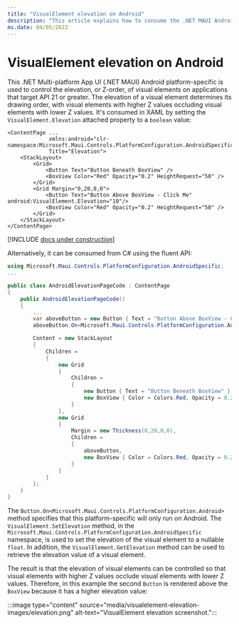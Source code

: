 ```yaml
---
title: "VisualElement elevation on Android"
description: "This article explains how to consume the .NET MAUI Android platform-specific that controls the elevation of VisualElements on applications that target API 21 or greater."
ms.date: 04/05/2022
---
```


# VisualElement elevation on Android

This .NET Multi-platform App UI (.NET MAUI) Android platform-specific is used to control the elevation, or Z-order, of visual elements on applications that target API 21 or greater. The elevation of a visual element determines its drawing order, with visual elements with higher Z values occluding visual elements with lower Z values. It's consumed in XAML by setting the `VisualElement.Elevation` attached property to a `boolean` value:

```xaml
<ContentPage ...
             xmlns:android="clr-namespace:Microsoft.Maui.Controls.PlatformConfiguration.AndroidSpecific;assembly=Microsoft.Maui.Controls"
             Title="Elevation">
    <StackLayout>
        <Grid>
            <Button Text="Button Beneath BoxView" />
            <BoxView Color="Red" Opacity="0.2" HeightRequest="50" />
        </Grid>        
        <Grid Margin="0,20,0,0">
            <Button Text="Button Above BoxView - Click Me" android:VisualElement.Elevation="10"/>
            <BoxView Color="Red" Opacity="0.2" HeightRequest="50" />
        </Grid>
    </StackLayout>
</ContentPage>
```

[!INCLUDE [docs under construction](~/includes/preview-note.md)]

Alternatively, it can be consumed from C# using the fluent API:

```csharp
using Microsoft.Maui.Controls.PlatformConfiguration.AndroidSpecific;
...

public class AndroidElevationPageCode : ContentPage
{
    public AndroidElevationPageCode()
    {
        ...
        var aboveButton = new Button { Text = "Button Above BoxView - Click Me" };
        aboveButton.On<Microsoft.Maui.Controls.PlatformConfiguration.Android>().SetElevation(10);

        Content = new StackLayout
        {
            Children =
            {
                new Grid
                {
                    Children =
                    {
                        new Button { Text = "Button Beneath BoxView" },
                        new BoxView { Color = Colors.Red, Opacity = 0.2, HeightRequest = 50 }
                    }
                },
                new Grid
                {
                    Margin = new Thickness(0,20,0,0),
                    Children =
                    {
                        aboveButton,
                        new BoxView { Color = Colors.Red, Opacity = 0.2, HeightRequest = 50 }
                    }
                }
            }
        };
    }
}
```

The `Button.On<Microsoft.Maui.Controls.PlatformConfiguration.Android>` method specifies that this platform-specific will only run on Android. The `VisualElement.SetElevation` method, in the `Microsoft.Maui.Controls.PlatformConfiguration.AndroidSpecific` namespace, is used to set the elevation of the visual element to a nullable `float`. In addition, the `VisualElement.GetElevation` method can be used to retrieve the elevation value of a visual element.

The result is that the elevation of visual elements can be controlled so that visual elements with higher Z values occlude visual elements with lower Z values. Therefore, in this example the second `Button` is rendered above the `BoxView` because it has a higher elevation value:

:::image type="content" source="media/visualelement-elevation-images/elevation.png" alt-text="VisualElement elevation screenshot.":::
